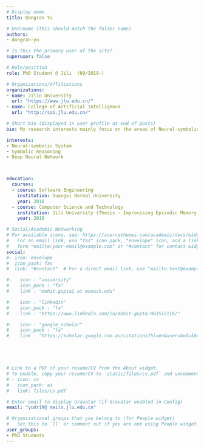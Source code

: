 ```yaml
---
# Display name
title: Dongran Yu

# Username (this should match the folder name)
authors:
- dongran-yu

# Is this the primary user of the site?
superuser: false

# Role/position
role: PhD Student @ Jili  (09/2019-)

# Organizations/Affiliations
organizations:
- name: Jilin University
  url: "https://www.jlu.edu.cn/"
- name: College of Artificial Intelligence
  url: "http://sai.jlu.edu.cn/"

# Short bio (displayed in user profile at end of posts)
bio: My research interests mainly focus on the areas of Neural-symbolic System, Symbolic Reasoning, Deep Neural Network

interests:
- Neural-symbolic System
- Symbolic Reasoning
- Deep Neural Network



education:
  courses:
  - course: Software Engineering
    institution: Guangxi Normal University
    year: 2016
  - course: Computer Science and Technology
    institution: Jili University (Thesis - Improvising Episodic Memory with Disentangled Representation)
    year: 2019

# Social/Academic Networking
# For available icons, see: https://sourcethemes.com/academic/docs/widgets/#icons
#   For an email link, use "fas" icon pack, "envelope" icon, and a link in the
#   form "mailto:your-email@example.com" or "#contact" for contact widget.
social:
#- icon: envelope
#  icon_pack: fas
#  link: "#contact"  # For a direct email link, use "mailto:test@example.org".

#-   icon : "university"
#    icon_pack : "fa"
#    link : "mohit.gupta1 at monash.edu"

#-   icon : "linkedin"
#    icon_pack : "fa"
#    link : "https://www.linkedin.com/in/mohit-gupta-003512116/"

#-   icon : "google_scholar"
#    icon_pack : "fa"
#    link : "https://scholar.google.com.au/citations?hl=en&user=bwIu164AAAAJ"





# Link to a PDF of your resume/CV from the About widget.
# To enable, copy your resume/CV to `static/files/cv.pdf` and uncomment the lines below.  
# - icon: cv
#   icon_pack: ai
#   link: files/cv.pdf

# Enter email to display Gravatar (if Gravatar enabled in Config)
email: "yudr19@ mails.jlu.edu.cn"

# Organizational groups that you belong to (for People widget)
#   Set this to `[]` or comment out if you are not using People widget.  
user_groups:
- PhD Students
---
```

